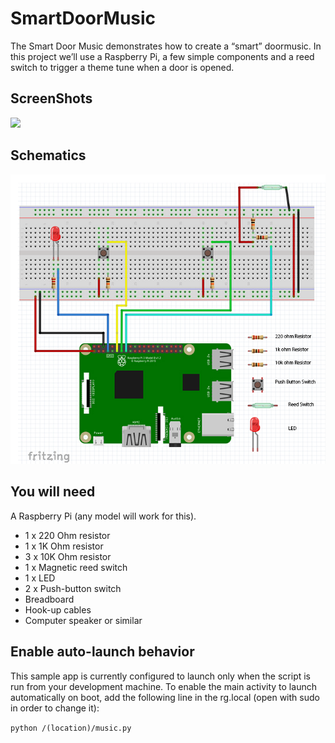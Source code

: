 # SmartDoorMusic

The Smart Door Music demonstrates how to create a “smart” doormusic. In this project we’ll use a Raspberry Pi, a few simple components and a reed switch to trigger a theme tune when a door is opened.

## ScreenShots

![](demo.gif)

## Schematics

![](schematics.jpg)

## You will need 

A Raspberry Pi (any model will work for this).
- 1 x 220 Ohm resistor
- 1 x 1K Ohm resistor
- 3 x 10K Ohm resistor
- 1 x Magnetic reed switch
- 1 x LED
- 2 x Push-button switch
- Breadboard
- Hook-up cables
- Computer speaker or similar

## Enable auto-launch behavior

This sample app is currently configured to launch only when the script is run from your development machine. To enable the main activity to launch automatically on boot, add the following line in the rg.local (open with sudo in order to change it): 

```python /(location)/music.py```
